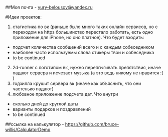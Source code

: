 ##Моя почта - yury-belousov@yandex.ru


#Идеи проектов:

1. статистика по вк (раньше было много таких онлайн сервисов, но с переходом на https большинство перестало работать,
есть одно приложение для iPhone, но оно платное). Что будет входить:
  * подсчет количества сообщений всего и с каждым собеседником
  * наиболее часто используемы слова стикеры твои и собеседника
  * to be continued
2. 2d-runner с логотипом вк, нужно перепгыгивать препятствия, иначе падают сервера и исчезает музыка (а это ведь никому не нравится :( )
3. годзилла крушит сервера вк (иначе как объяснить, что они частенько падают)
4. любовное приложение подсчета дат. Что внутри
  * сколько дней до круглой даты
  * варианты подарков и поздравлений
  * to be continued
  
##ссылка на калькулятор - https://github.com/bruce-willis/CalculatorDemo
